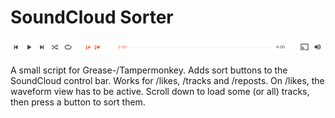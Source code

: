 # SoundCloud Sorter

![alt text](preview.png "Logo Title Text 1")

A small script for Grease-/Tampermonkey. Adds sort buttons to the SoundCloud control bar. Works for /likes, /tracks and /reposts. On /likes, the waveform view has to be active. Scroll down to load some (or all) tracks, then press a button to sort them.